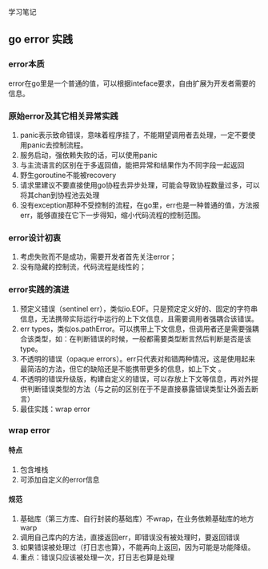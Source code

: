 学习笔记

## go error 实践
### error本质
error在go里是一个普通的值，可以根据inteface要求，自由扩展为开发者需要的信息。

### 原始error及其它相关异常实践
1. panic表示致命错误，意味着程序挂了，不能期望调用者去处理，一定不要使用panic去控制流程。
2. 服务启动，强依赖失败的话，可以使用panic
3. 与主流语言的区别在于多返回值，能把异常和结果作为不同字段一起返回
4. 野生goroutine不能被recovery
5. 请求里建议不要直接使用go协程去异步处理，可能会导致协程数量过多，可以将其chan到协程池去处理
6. 没有exception那种不受控制的流程，在go里，err也是一种普通的值，方法报err，能够直接在它下一步得知，缩小代码流程的控制范围。

### error设计初衷
1. 考虑失败而不是成功，需要开发者首先关注error；
2. 没有隐藏的控制流，代码流程是线性的；

### error实践的演进
1. 预定义错误（sentinel err），类似io.EOF。只是预定定义好的、固定的字符串信息，无法携带实际运行中运行的上下文信息，且需要调用者强耦合该错误。
2. err types，类似os.pathError。可以携带上下文信息，但调用者还是需要强耦合该类型，如：在判断错误的时候，一般都需要类型断言然后判断是否是该type。
3. 不透明的错误（opaque errors）。err只代表对和错两种情况，这是使用起来最简洁的方法，但它的缺陷还是不能携带更多的信息，如上下文 。
4. 不透明的错误升级版，构建自定义的错误，可以存放上下文等信息，再对外提供判断错误类型的方法（与之前的区别在于不是直接暴露错误类型让外面去断言）
5. 最佳实践：wrap error

### wrap error
#### 特点
1. 包含堆栈
2. 可添加自定义的error信息

#### 规范
1. 基础库（第三方库、自行封装的基础库）不wrap，在业务依赖基础库的地方warp
2. 调用自己库内的方法，直接返回err，即错误没有被处理时，要返回错误
3. 如果错误被处理过（打日志也算），不能再向上返回，因为可能是功能降级。
4. 重点：错误只应该被处理一次，打日志也算是处理